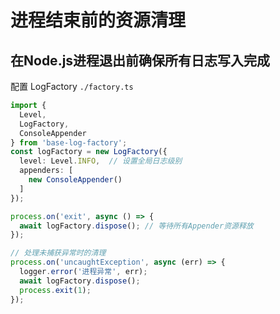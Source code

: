 # 进程结束前的资源清理

## 在Node.js进程退出前确保所有日志写入完成

配置 LogFactory `./factory.ts`

```typescript
import { 
  Level,
  LogFactory, 
  ConsoleAppender
} from 'base-log-factory';
const logFactory = new LogFactory({
  level: Level.INFO,  // 设置全局日志级别
  appenders: [
    new ConsoleAppender()
  ]
});

process.on('exit', async () => {
  await logFactory.dispose(); // 等待所有Appender资源释放
});

// 处理未捕获异常时的清理
process.on('uncaughtException', async (err) => {
  logger.error('进程异常', err);
  await logFactory.dispose();
  process.exit(1);
});
```